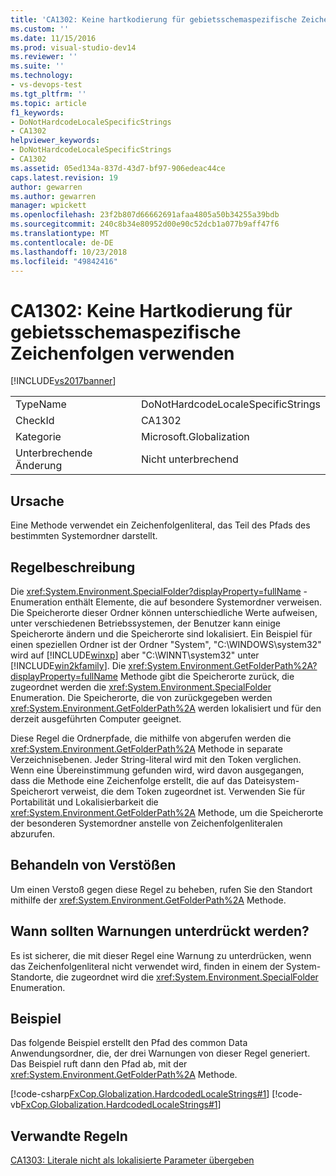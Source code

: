 ```yaml
---
title: 'CA1302: Keine hartkodierung für gebietsschemaspezifische Zeichenfolgen | Microsoft-Dokumentation'
ms.custom: ''
ms.date: 11/15/2016
ms.prod: visual-studio-dev14
ms.reviewer: ''
ms.suite: ''
ms.technology:
- vs-devops-test
ms.tgt_pltfrm: ''
ms.topic: article
f1_keywords:
- DoNotHardcodeLocaleSpecificStrings
- CA1302
helpviewer_keywords:
- DoNotHardcodeLocaleSpecificStrings
- CA1302
ms.assetid: 05ed134a-837d-43d7-bf97-906edeac44ce
caps.latest.revision: 19
author: gewarren
ms.author: gewarren
manager: wpickett
ms.openlocfilehash: 23f2b807d66662691afaa4805a50b34255a39bdb
ms.sourcegitcommit: 240c8b34e80952d00e90c52dcb1a077b9aff47f6
ms.translationtype: MT
ms.contentlocale: de-DE
ms.lasthandoff: 10/23/2018
ms.locfileid: "49842416"
---
```

# <a name="ca1302-do-not-hardcode-locale-specific-strings"></a>CA1302: Keine Hartkodierung für gebietsschemaspezifische Zeichenfolgen verwenden
[!INCLUDE[vs2017banner](../includes/vs2017banner.md)]

|||
|-|-|
|TypeName|DoNotHardcodeLocaleSpecificStrings|
|CheckId|CA1302|
|Kategorie|Microsoft.Globalization|
|Unterbrechende Änderung|Nicht unterbrechend|

## <a name="cause"></a>Ursache
 Eine Methode verwendet ein Zeichenfolgenliteral, das Teil des Pfads des bestimmten Systemordner darstellt.

## <a name="rule-description"></a>Regelbeschreibung
 Die <xref:System.Environment.SpecialFolder?displayProperty=fullName> -Enumeration enthält Elemente, die auf besondere Systemordner verweisen. Die Speicherorte dieser Ordner können unterschiedliche Werte aufweisen, unter verschiedenen Betriebssystemen, der Benutzer kann einige Speicherorte ändern und die Speicherorte sind lokalisiert. Ein Beispiel für einen speziellen Ordner ist der Ordner "System", "C:\WINDOWS\system32" wird auf [!INCLUDE[winxp](../includes/winxp-md.md)] aber "C:\WINNT\system32" unter [!INCLUDE[win2kfamily](../includes/win2kfamily-md.md)]. Die <xref:System.Environment.GetFolderPath%2A?displayProperty=fullName> Methode gibt die Speicherorte zurück, die zugeordnet werden die <xref:System.Environment.SpecialFolder> Enumeration. Die Speicherorte, die von zurückgegeben werden <xref:System.Environment.GetFolderPath%2A> werden lokalisiert und für den derzeit ausgeführten Computer geeignet.

 Diese Regel die Ordnerpfade, die mithilfe von abgerufen werden die <xref:System.Environment.GetFolderPath%2A> Methode in separate Verzeichnisebenen. Jeder String-literal wird mit den Token verglichen. Wenn eine Übereinstimmung gefunden wird, wird davon ausgegangen, dass die Methode eine Zeichenfolge erstellt, die auf das Dateisystem-Speicherort verweist, die dem Token zugeordnet ist. Verwenden Sie für Portabilität und Lokalisierbarkeit die <xref:System.Environment.GetFolderPath%2A> Methode, um die Speicherorte der besonderen Systemordner anstelle von Zeichenfolgenliteralen abzurufen.

## <a name="how-to-fix-violations"></a>Behandeln von Verstößen
 Um einen Verstoß gegen diese Regel zu beheben, rufen Sie den Standort mithilfe der <xref:System.Environment.GetFolderPath%2A> Methode.

## <a name="when-to-suppress-warnings"></a>Wann sollten Warnungen unterdrückt werden?
 Es ist sicherer, die mit dieser Regel eine Warnung zu unterdrücken, wenn das Zeichenfolgenliteral nicht verwendet wird, finden in einem der System-Standorte, die zugeordnet wird die <xref:System.Environment.SpecialFolder> Enumeration.

## <a name="example"></a>Beispiel
 Das folgende Beispiel erstellt den Pfad des common Data Anwendungsordner, die, der drei Warnungen von dieser Regel generiert. Das Beispiel ruft dann den Pfad ab, mit der <xref:System.Environment.GetFolderPath%2A> Methode.

 [!code-csharp[FxCop.Globalization.HardcodedLocaleStrings#1](../snippets/csharp/VS_Snippets_CodeAnalysis/FxCop.Globalization.HardcodedLocaleStrings/cs/FxCop.Globalization.HardcodedLocaleStrings.cs#1)]
 [!code-vb[FxCop.Globalization.HardcodedLocaleStrings#1](../snippets/visualbasic/VS_Snippets_CodeAnalysis/FxCop.Globalization.HardcodedLocaleStrings/vb/FxCop.Globalization.HardcodedLocaleStrings.vb#1)]

## <a name="related-rules"></a>Verwandte Regeln
 [CA1303: Literale nicht als lokalisierte Parameter übergeben](../code-quality/ca1303-do-not-pass-literals-as-localized-parameters.md)



